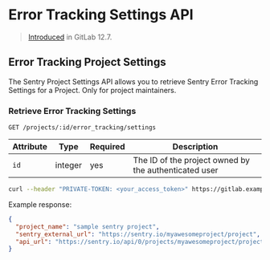 # Error Tracking Settings API

> [Introduced](https://gitlab.com/gitlab-org/gitlab/issues/34940) in GitLab 12.7.

## Error Tracking Project Settings

The Sentry Project Settings API allows you to retrieve Sentry Error Tracking Settings for a Project. Only for project maintainers.

### Retrieve Error Tracking Settings

```
GET /projects/:id/error_tracking/settings
```

| Attribute | Type    | Required | Description           |
| --------- | ------- | -------- | --------------------- |
| `id`      | integer | yes      | The ID of the project owned by the authenticated user |

```bash
curl --header "PRIVATE-TOKEN: <your_access_token>" https://gitlab.example.com/api/v4/projects/1/error_tracking/settings
```

Example response:

```json
{
  "project_name": "sample sentry project",
  "sentry_external_url": "https://sentry.io/myawesomeproject/project",
  "api_url": "https://sentry.io/api/0/projects/myawesomeproject/project"
}
```
